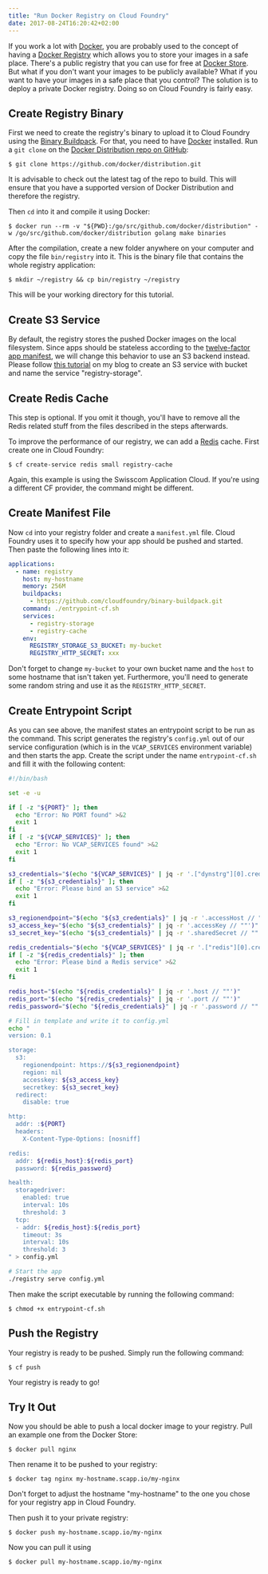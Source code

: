 ```yaml
---
title: "Run Docker Registry on Cloud Foundry"
date: 2017-08-24T16:20:42+02:00
---
```


If you work a lot with [Docker](https://www.docker.com/), you are probably used to the concept of having a [Docker Registry](https://docs.docker.com/registry/) which allows you to store your images in a safe place. There's a public registry that you can use for free at [Docker Store](https://store.docker.com/). But what if you don't want your images to be publicly available? What if you want to have your images in a safe place that you control? The solution is to deploy a private Docker registry. Doing so on Cloud Foundry is fairly easy.

## Create Registry Binary

First we need to create the registry's binary to upload it to Cloud Foundry using the [Binary Buildpack](https://github.com/cloudfoundry/binary-buildpack). For that, you need to have [Docker](https://docs.docker.com/engine/installation/) installed. Run a `git clone` on the [Docker Distribution repo on GitHub](https://github.com/docker/distribution):

```shell
$ git clone https://github.com/docker/distribution.git
```

It is advisable to check out the latest tag of the repo to build. This will ensure that you have a supported version of Docker Distribution and therefore the registry.

Then `cd` into it and compile it using Docker:

```shell
$ docker run --rm -v "${PWD}:/go/src/github.com/docker/distribution" -w /go/src/github.com/docker/distribution golang make binaries
```

After the compilation, create a new folder anywhere on your computer and copy the file `bin/registry` into it. This is the binary file that contains the whole registry application:

```shell
$ mkdir ~/registry && cp bin/registry ~/registry
```

This will be your working directory for this tutorial.

## Create S3 Service

By default, the registry stores the pushed Docker images on the local filesystem. Since apps should be stateless according to the [twelve-factor app manifest](https://12factor.net/processes), we will change this behavior to use an S3 backend instead. Please follow [this tutorial](/manage-buckets-on-cloud-foundry-s3-services/) on my blog to create an S3 service with bucket and name the service "registry-storage".

## Create Redis Cache

This step is optional. If you omit it though, you'll have to remove all the Redis related stuff from the files described in the steps afterwards.

To improve the performance of our registry, we can add a [Redis](https://redis.io/) cache. First create one in Cloud Foundry:

```shell
$ cf create-service redis small registry-cache
```

Again, this example is using the Swisscom Application Cloud. If you're using a different CF provider, the command might be different.

## Create Manifest File

Now `cd` into your registry folder and create a `manifest.yml` file. Cloud Foundry uses it to specify how your app should be pushed and started. Then paste the following lines into it:

```yaml
applications:
  - name: registry
    host: my-hostname
    memory: 256M
    buildpacks:
      - https://github.com/cloudfoundry/binary-buildpack.git
    command: ./entrypoint-cf.sh
    services:
      - registry-storage
      - registry-cache
    env:
      REGISTRY_STORAGE_S3_BUCKET: my-bucket
      REGISTRY_HTTP_SECRET: xxx
```

Don't forget to change `my-bucket` to your own bucket name and the `host` to some hostname that isn't taken yet. Furthermore, you'll need to generate some random string and use it as the `REGISTRY_HTTP_SECRET`.

## Create Entrypoint Script

As you can see above, the manifest states an entrypoint script to be run as the command. This script generates the registry's `config.yml` out of our service configuration (which is in the `VCAP_SERVICES` environment variable) and then starts the app. Create the script under the name `entrypoint-cf.sh` and fill it with the following content:

```bash
#!/bin/bash

set -e -u

if [ -z "${PORT}" ]; then
  echo "Error: No PORT found" >&2
  exit 1
fi
if [ -z "${VCAP_SERVICES}" ]; then
  echo "Error: No VCAP_SERVICES found" >&2
  exit 1
fi

s3_credentials="$(echo "${VCAP_SERVICES}" | jq -r '.["dynstrg"][0].credentials // ""')"
if [ -z "${s3_credentials}" ]; then
  echo "Error: Please bind an S3 service" >&2
  exit 1
fi

s3_regionendpoint="$(echo "${s3_credentials}" | jq -r '.accessHost // ""')"
s3_access_key="$(echo "${s3_credentials}" | jq -r '.accessKey // ""')"
s3_secret_key="$(echo "${s3_credentials}" | jq -r '.sharedSecret // ""')"

redis_credentials="$(echo "${VCAP_SERVICES}" | jq -r '.["redis"][0].credentials // ""')"
if [ -z "${redis_credentials}" ]; then
  echo "Error: Please bind a Redis service" >&2
  exit 1
fi

redis_host="$(echo "${redis_credentials}" | jq -r '.host // ""')"
redis_port="$(echo "${redis_credentials}" | jq -r '.port // ""')"
redis_password="$(echo "${redis_credentials}" | jq -r '.password // ""')"

# Fill in template and write it to config.yml
echo "
version: 0.1

storage:
  s3:
    regionendpoint: https://${s3_regionendpoint}
    region: nil
    accesskey: ${s3_access_key}
    secretkey: ${s3_secret_key}
  redirect:
    disable: true

http:
  addr: :${PORT}
  headers:
    X-Content-Type-Options: [nosniff]

redis:
  addr: ${redis_host}:${redis_port}
  password: ${redis_password}

health:
  storagedriver:
    enabled: true
    interval: 10s
    threshold: 3
  tcp:
  - addr: ${redis_host}:${redis_port}
    timeout: 3s
    interval: 10s
    threshold: 3
" > config.yml

# Start the app
./registry serve config.yml
```

Then make the script executable by running the following command:

```shell
$ chmod +x entrypoint-cf.sh
```

## Push the Registry

Your registry is ready to be pushed. Simply run the following command:

```shell
$ cf push
```

Your registry is ready to go!

## Try It Out

Now you should be able to push a local docker image to your registry. Pull an example one from the Docker Store:

```shell
$ docker pull nginx
```

Then rename it to be pushed to your registry:

```shell
$ docker tag nginx my-hostname.scapp.io/my-nginx
```

Don't forget to adjust the hostname "my-hostname" to the one you chose for your registry app in Cloud Foundry.

Then push it to your private registry:

```shell
$ docker push my-hostname.scapp.io/my-nginx
```

Now you can pull it using

```shell
$ docker pull my-hostname.scapp.io/my-nginx
```
